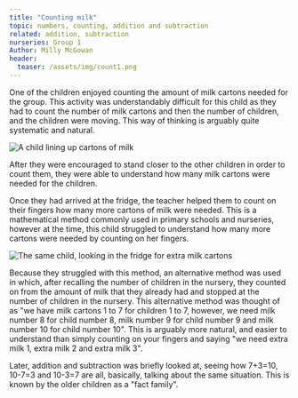 ```yaml
---
title: "Counting milk"
topic: numbers, counting, addition and subtraction
related: addition, subtraction
nurseries: Group 1
Author: Milly McGowan
header:
  teaser: /assets/img/count1.png
---
```


One of the children enjoyed counting the amount of milk cartons needed for the group. This activity was understandably difficult for this child as they had to count the number of milk cartons and then the number of children, and the children were moving. This way of thinking is arguably quite systematic and natural. 

![A child lining up cartons of milk]({{site.baseurl}}/assets/img/count1.png "Lining up milk cartons")

After they were encouraged to stand closer to the other children in order to count them, they were able to understand how many milk cartons were needed for the children.

Once they had arrived at the fridge, the teacher helped them to count on their fingers how many more cartons of milk were needed. This is a mathematical method commonly used in primary schools and nurseries, however at the time, this child struggled to understand how many more cartons were needed by counting on her fingers.

![The same child, looking in the fridge for extra milk cartons]({{site.baseurl}}/assets/img/count2.png "Looking in the fridge for more milk")

Because they struggled with this method, an alternative method was used in which, after recalling the number of children in the nursery, they counted on from the amount of milk that they already had and stopped at the number of children in the nursery. This alternative method was thought of as "we have milk cartons 1 to 7 for children 1 to 7, however, we need milk number 8 for child number 8, milk number 9 for child number 9 and milk number 10 for child number 10". This is arguably more natural, and easier to understand than simply counting on your fingers and saying "we need extra milk 1, extra milk 2 and extra milk 3".

Later, addition and subtraction was briefly looked at, seeing how 7+3=10, 10-7=3 and 10-3=7 are all, basically, talking about the same situation. This is known by the older children as a "fact family".




